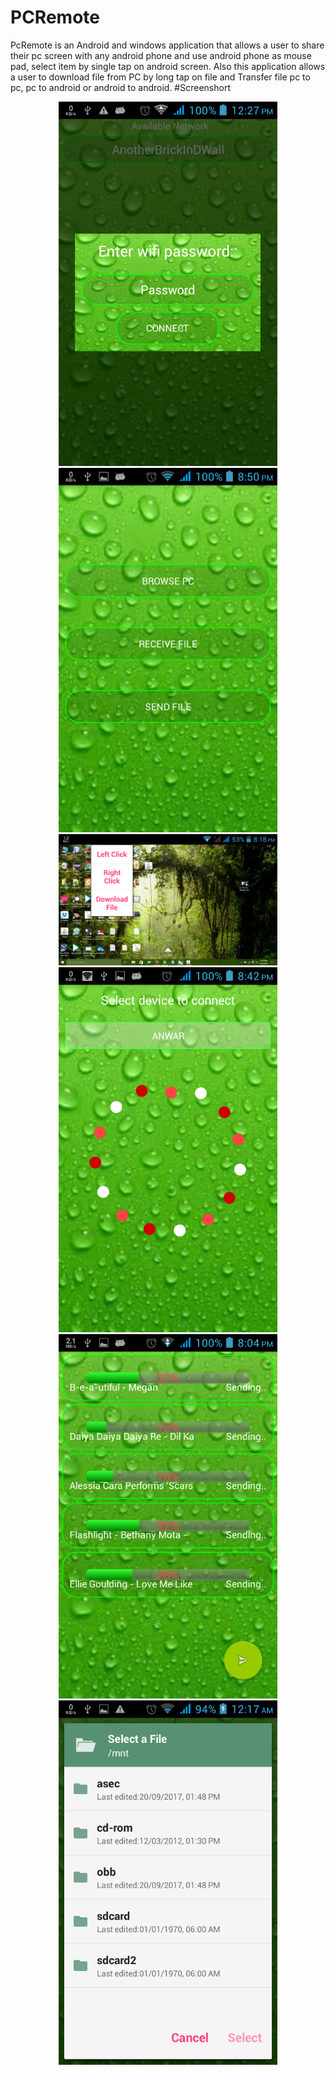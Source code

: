 # PCRemote
PcRemote is an Android and windows application that allows a user to share their pc screen with any android phone and use android phone as mouse pad, select item by single tap on android screen. Also this application allows a user to download file from PC by long tap on file and Transfer file pc to pc, pc to android or android to android.
#Screenshort
<p align="center">
  <img src="https://github.com/AHTanvir/PCRemote/blob/master/screenshort/1.png" width="350"/>
  <img src="https://github.com/AHTanvir/PCRemote/blob/master/screenshort/2.png" width="350"/>
  <img src="https://github.com/AHTanvir/PCRemote/blob/master/screenshort/s2.png" width="350"/>
    <img src="https://github.com/AHTanvir/PCRemote/blob/master/screenshort/4.png" width="350"/>
  <img src="https://github.com/AHTanvir/PCRemote/blob/master/screenshort/5.png" width="350"/>
  <img src="https://github.com/AHTanvir/PCRemote/blob/master/screenshort/6.png" width="350"/>
</p>
